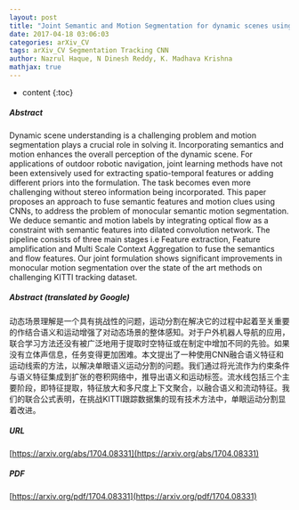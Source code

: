 ```yaml
---
layout: post
title: "Joint Semantic and Motion Segmentation for dynamic scenes using Deep Convolutional Networks"
date: 2017-04-18 03:06:03
categories: arXiv_CV
tags: arXiv_CV Segmentation Tracking CNN
author: Nazrul Haque, N Dinesh Reddy, K. Madhava Krishna
mathjax: true
---
```


* content
{:toc}

##### Abstract
Dynamic scene understanding is a challenging problem and motion segmentation plays a crucial role in solving it. Incorporating semantics and motion enhances the overall perception of the dynamic scene. For applications of outdoor robotic navigation, joint learning methods have not been extensively used for extracting spatio-temporal features or adding different priors into the formulation. The task becomes even more challenging without stereo information being incorporated. This paper proposes an approach to fuse semantic features and motion clues using CNNs, to address the problem of monocular semantic motion segmentation. We deduce semantic and motion labels by integrating optical flow as a constraint with semantic features into dilated convolution network. The pipeline consists of three main stages i.e Feature extraction, Feature amplification and Multi Scale Context Aggregation to fuse the semantics and flow features. Our joint formulation shows significant improvements in monocular motion segmentation over the state of the art methods on challenging KITTI tracking dataset.

##### Abstract (translated by Google)
动态场景理解是一个具有挑战性的问题，运动分割在解决它的过程中起着至关重要的作结合语义和运动增强了对动态场景的整体感知。对于户外机器人导航的应用，联合学习方法还没有被广泛地用于提取时空特征或在制定中增加不同的先验。如果没有立体声信息，任务变得更加困难。本文提出了一种使用CNN融合语义特征和运动线索的方法，以解决单眼语义运动分割的问题。我们通过将光流作为约束条件与语义特征集成到扩张的卷积网络中，推导出语义和运动标签。流水线包括三个主要阶段，即特征提取，特征放大和多尺度上下文聚合，以融合语义和流动特征。我们的联合公式表明，在挑战KITTI跟踪数据集的现有技术方法中，单眼运动分割显着改进。

##### URL
[https://arxiv.org/abs/1704.08331](https://arxiv.org/abs/1704.08331)

##### PDF
[https://arxiv.org/pdf/1704.08331](https://arxiv.org/pdf/1704.08331)

